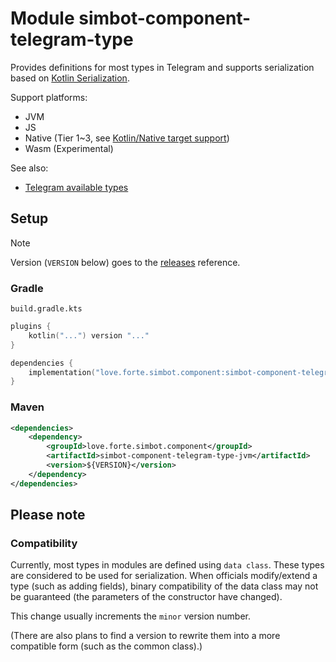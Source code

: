 # Module simbot-component-telegram-type

Provides definitions for most types in Telegram and supports serialization based on 
[Kotlin Serialization](https://github.com/Kotlin/kotlinx.serialization).

Support platforms:

- JVM
- JS
- Native (Tier 1~3, see [Kotlin/Native target support](https://kotlinlang.org/docs/native-target-support.html))
- Wasm (Experimental)

See also:

- [Telegram available types](https://core.telegram.org/bots/api#available-types)

## Setup

> [!note]
> Version (`VERSION` below) goes to the [releases](https://github.com/simple-robot/simbot-component-telegram/releases) reference.

### Gradle

`build.gradle.kts`

```kotlin
plugins {
    kotlin("...") version "..."
}

dependencies {
    implementation("love.forte.simbot.component:simbot-component-telegram-type:$VERSION")
}
```

### Maven

```xml
<dependencies>
    <dependency>
        <groupId>love.forte.simbot.component</groupId>
        <artifactId>simbot-component-telegram-type-jvm</artifactId>
        <version>${VERSION}</version>
    </dependency>
</dependencies>
```

## Please note
### Compatibility

Currently, most types in modules are defined using `data class`. These types are considered to be used for serialization.
When officials modify/extend a type (such as adding fields), binary compatibility of the data class may not be guaranteed 
(the parameters of the constructor have changed).

This change usually increments the `minor` version number.

(There are also plans to find a version to rewrite them into a more compatible form (such as the common class).)
